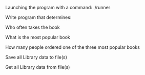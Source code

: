 
Launching the program with a command: ./runner

Write program that determines:

Who often takes the book

What is the most popular book

How many people ordered one of the three most popular books

Save all Library data to file(s)

Get all Library data from file(s)
